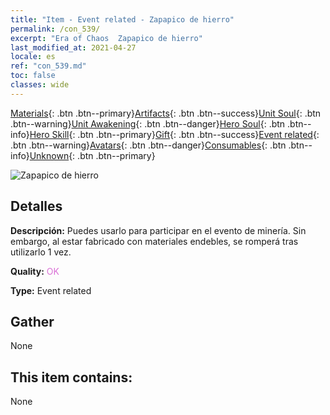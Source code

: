 ```yaml
---
title: "Item - Event related - Zapapico de hierro"
permalink: /con_539/
excerpt: "Era of Chaos  Zapapico de hierro"
last_modified_at: 2021-04-27
locale: es
ref: "con_539.md"
toc: false
classes: wide
---
```

 [Materials](/ItemsES/){: .btn .btn--primary}[Artifacts](/ItemsES/Artifacts/){: .btn .btn--success}[Unit Soul](/ItemsES/UnitSoul/){: .btn .btn--warning}[Unit Awakening](/ItemsES/UnitAwakening/){: .btn .btn--danger}[Hero Soul](/ItemsES/HeroSoul/){: .btn .btn--info}[Hero Skill](/ItemsES/HeroSkill/){: .btn .btn--primary}[Gift](/ItemsES/Gift/){: .btn .btn--success}[Event related](/ItemsES/Events/){: .btn .btn--warning}[Avatars](/ItemsES/Avatars/){: .btn .btn--danger}[Consumables](/ItemsES/Consumables/){: .btn .btn--info}[Unknown](/ItemsES/Unknown/){: .btn .btn--primary}

 ![Zapapico de hierro](/images/t/i_10025.png)

## Detalles
 **Descripción:** Puedes usarlo para participar en el evento de minería. Sin embargo, al estar fabricado con materiales endebles, se romperá tras utilizarlo 1 vez.

 **Quality:** <span style="color: #DA70D6">OK</span>

 **Type:** Event related

## Gather

  None

## This item contains:

  None

